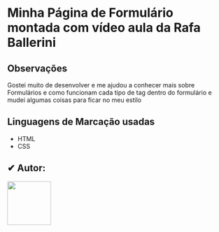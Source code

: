 <h1>Minha Página de Formulário montada com vídeo aula da Rafa Ballerini</h1>

<h2>Observações</h2>
<p>Gostei muito de desenvolver e me ajudou a conhecer mais sobre Formulários e como funcionam cada tipo de tag dentro do formulário e mudei algumas coisas para ficar no meu estilo</p>

## Linguagens de Marcação usadas
- HTML
- CSS

<h2>✔ Autor: </h2>
<img src="https://github.com/kleytoncristovao.png" width="100" height="100">